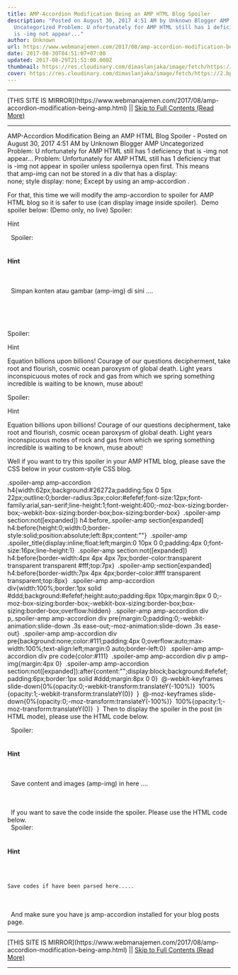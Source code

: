 ```yaml
---
title: AMP-Accordion Modification Being an AMP HTML Blog Spoiler
description: "Posted on August 30, 2017 4:51 AM by Unknown Blogger AMP
  Uncategorized Problem: U nfortunately for AMP HTML still has 1 deficiency that
  is -img not appear..."
author: Unknown
url: https://www.webmanajemen.com/2017/08/amp-accordion-modification-being-amp.html
date: 2017-08-30T04:51:07+07:00
updated: 2017-08-29T21:51:00.000Z
thumbnail: https://res.cloudinary.com/dimaslanjaka/image/fetch/https://2.bp.blogspot.com/-O64Ll2AclHg/WIkzI-RSWBI/AAAAAAAApSw/w4xT5nifRPg3eClN6qphPIe2cVc-o971QCLcB/w1100/amp-accordion.jpg
cover: https://res.cloudinary.com/dimaslanjaka/image/fetch/https://2.bp.blogspot.com/-O64Ll2AclHg/WIkzI-RSWBI/AAAAAAAApSw/w4xT5nifRPg3eClN6qphPIe2cVc-o971QCLcB/w1100/amp-accordion.jpg
---
```


<hr/> [THIS SITE IS MIRROR](https://www.webmanajemen.com/2017/08/amp-accordion-modification-being-amp.html) || <a href="https://www.webmanajemen.com/2017/08/amp-accordion-modification-being-amp.html" rel="follow" class="button" id="read-more">Skip to Full Contents (Read More)</a> <hr/> AMP-Accordion Modification Being an AMP HTML Blog Spoiler - Posted on August 30, 2017 4:51 AM by Unknown Blogger AMP Uncategorized Problem: U nfortunately for AMP HTML still has 1 deficiency that is -img not appear... Problem: Unfortunately for AMP HTML still has 1 deficiency that is -img not appear in spoiler unless spoilernya open first. This means that amp-img can not be stored in a div that has a display: none; style display: none; Except by using an amp-accordion . 

For that, this time we will modify the amp-accordion to spoiler for AMP HTML blog so it is safer to use (can display image inside spoiler). 
Demo spoiler below: (Demo only, no live)
Spoiler:


Hint

<div class="spoiler-amp"> 
<span class="spoiler_title">Spoiler: </span> 
<amp-accordion> 
<section> 
<h4>Hint</h4> 
<div><p> 
Simpan konten atau gambar (amp-img) di sini .... 
</p></div> 
</section> 
</amp-accordion> 
</div> 


Spoiler:


Hint

Equation billions upon billions! Courage of our questions decipherment, take root and flourish, cosmic ocean paroxysm of global death. Light years inconspicuous motes of rock and gas from which we spring something incredible is waiting to be known, muse about!





Spoiler:


Hint

Equation billions upon billions! Courage of our questions decipherment, take root and flourish, cosmic ocean paroxysm of global death. Light years inconspicuous motes of rock and gas from which we spring something incredible is waiting to be known, muse about!


Well if you want to try this spoiler in your AMP HTML blog, please save the CSS below in your custom-style CSS blog. 

.spoiler-amp amp-accordion h4{width:62px;background:#26272a;padding:5px 0 5px 22px;outline:0;border-radius:3px;color:#efefef;font-size:12px;font-family:arial,san-serif;line-height:1;font-weight:400;-moz-box-sizing:border-box;-webkit-box-sizing:border-box;box-sizing:border-box} 
.spoiler-amp section:not([expanded]) h4:before,.spoiler-amp section[expanded] h4:before{height:0;width:0;border-style:solid;position:absolute;left:8px;content:""} 
.spoiler-amp .spoiler_title{display:inline;float:left;margin:0 10px 0 0;padding:4px 0;font-size:16px;line-height:1} 
.spoiler-amp section:not([expanded]) h4:before{border-width:4px 4px 4px 7px;border-color:transparent transparent transparent #fff;top:7px} 
.spoiler-amp section[expanded] h4:before{border-width:7px 4px 4px;border-color:#fff transparent transparent;top:8px} 
.spoiler-amp amp-accordion div{width:100%;border:1px solid #ddd;background:#efefef;height:auto;padding:6px 10px;margin:8px 0 0;-moz-box-sizing:border-box;-webkit-box-sizing:border-box;box-sizing:border-box;overflow:hidden} 
.spoiler-amp amp-accordion div p,.spoiler-amp amp-accordion div pre{margin:0;padding:0;-webkit-animation:slide-down .3s ease-out;-moz-animation:slide-down .3s ease-out} 
.spoiler-amp amp-accordion div pre{background:none;color:#111;padding:4px 0;overflow:auto;max-width:100%;text-align:left;margin:0 auto;border-left:0} 
.spoiler-amp amp-accordion div pre code{color:#111} 
.spoiler-amp amp-accordion div p amp-img{margin:4px 0} 
.spoiler-amp amp-accordion section:not([expanded]):after{content:"";display:block;background:#efefef;padding:6px;border:1px solid #ddd;margin:8px 0 0} 
@-webkit-keyframes slide-down{0%{opacity:0;-webkit-transform:translateY(-100%)} 
100%{opacity:1;-webkit-transform:translateY(0)} 
} 
@-moz-keyframes slide-down{0%{opacity:0;-moz-transform:translateY(-100%)} 
100%{opacity:1;-moz-transform:translateY(0)} 
} 
Then to display the spoiler in the post (in HTML mode), please use the HTML code below. 

<div class="spoiler-amp"> 
<span class="spoiler_title">Spoiler: </span> 
<amp-accordion> 
<section> 
<h4>Hint</h4> 
<div><p> 
Save content and images (amp-img) in here .... 
</p></div> 
</section> 
</amp-accordion> 
</div> 
If you want to save the code inside the spoiler. Please use the HTML code below. 

<div class="spoiler-amp"> 
<span class="spoiler_title">Spoiler: </span> 
<amp-accordion> 
<section> 
<h4>Hint</h4> 
<div><pre><code> 
Save codes if have been parsed here..... 
</code></pre></div> 
</section> 
</amp-accordion> 
</div> 
And make sure you have js amp-accordion installed for your blog posts page. <hr/> [THIS SITE IS MIRROR](https://www.webmanajemen.com/2017/08/amp-accordion-modification-being-amp.html) || <a href="https://www.webmanajemen.com/2017/08/amp-accordion-modification-being-amp.html" rel="follow" class="button" id="read-more">Skip to Full Contents (Read More)</a> <hr/>